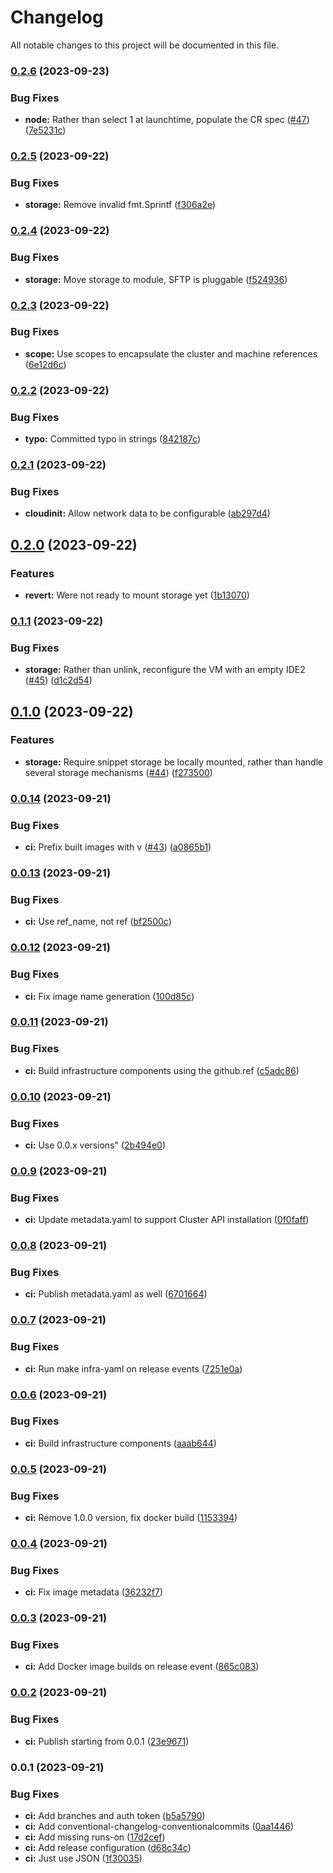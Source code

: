 # Changelog

All notable changes to this project will be documented in this file.

### [0.2.6](https://github.com/launchboxio/cluster-api-provider-proxmox/compare/v0.2.5...v0.2.6) (2023-09-23)


### Bug Fixes

* **node:** Rather than select 1 at launchtime, populate the CR spec ([#47](https://github.com/launchboxio/cluster-api-provider-proxmox/issues/47)) ([7e5231c](https://github.com/launchboxio/cluster-api-provider-proxmox/commit/7e5231c1eec4a831a1eb3540c01bc7308cf9ac43))

### [0.2.5](https://github.com/launchboxio/cluster-api-provider-proxmox/compare/v0.2.4...v0.2.5) (2023-09-22)


### Bug Fixes

* **storage:** Remove invalid fmt.Sprintf ([f306a2e](https://github.com/launchboxio/cluster-api-provider-proxmox/commit/f306a2ef9c05c8ef1a969de9c2c8e79bfe696739))

### [0.2.4](https://github.com/launchboxio/cluster-api-provider-proxmox/compare/v0.2.3...v0.2.4) (2023-09-22)


### Bug Fixes

* **storage:** Move storage to module, SFTP is pluggable ([f524936](https://github.com/launchboxio/cluster-api-provider-proxmox/commit/f524936397d8a8ff1f3bbb6e7676d0f6d434560d))

### [0.2.3](https://github.com/launchboxio/cluster-api-provider-proxmox/compare/v0.2.2...v0.2.3) (2023-09-22)


### Bug Fixes

* **scope:** Use scopes to encapsulate the cluster and machine references ([6e12d6c](https://github.com/launchboxio/cluster-api-provider-proxmox/commit/6e12d6c1eb9c2eaf98e3888b2eb36fcef5683eca))

### [0.2.2](https://github.com/launchboxio/cluster-api-provider-proxmox/compare/v0.2.1...v0.2.2) (2023-09-22)


### Bug Fixes

* **typo:** Committed typo in strings ([842187c](https://github.com/launchboxio/cluster-api-provider-proxmox/commit/842187ca8bd8a4c6ca4547406c12afc01f287c43))

### [0.2.1](https://github.com/launchboxio/cluster-api-provider-proxmox/compare/v0.2.0...v0.2.1) (2023-09-22)


### Bug Fixes

* **cloudinit:** Allow network data to be configurable ([ab297d4](https://github.com/launchboxio/cluster-api-provider-proxmox/commit/ab297d4f080a0db3a2defd2fdf7e309215aa5c2b))

## [0.2.0](https://github.com/launchboxio/cluster-api-provider-proxmox/compare/v0.1.1...v0.2.0) (2023-09-22)


### Features

* **revert:** Were not ready to mount storage yet ([1b13070](https://github.com/launchboxio/cluster-api-provider-proxmox/commit/1b130701e854de0c99d04e1aa2edf8327fbe8279))

### [0.1.1](https://github.com/launchboxio/cluster-api-provider-proxmox/compare/v0.1.0...v0.1.1) (2023-09-22)


### Bug Fixes

* **storage:** Rather than unlink, reconfigure the VM with an empty IDE2 ([#45](https://github.com/launchboxio/cluster-api-provider-proxmox/issues/45)) ([d1c2d54](https://github.com/launchboxio/cluster-api-provider-proxmox/commit/d1c2d54523b6fa91422b9b874719d09d93fb66bf))

## [0.1.0](https://github.com/launchboxio/cluster-api-provider-proxmox/compare/v0.0.14...v0.1.0) (2023-09-22)


### Features

* **storage:** Require snippet storage be locally mounted, rather than handle several storage mechanisms ([#44](https://github.com/launchboxio/cluster-api-provider-proxmox/issues/44)) ([f273500](https://github.com/launchboxio/cluster-api-provider-proxmox/commit/f2735006c3636d104b4af9d3a3b4c9951f599002))

### [0.0.14](https://github.com/launchboxio/cluster-api-provider-proxmox/compare/v0.0.13...v0.0.14) (2023-09-21)


### Bug Fixes

* **ci:** Prefix built images with v ([#43](https://github.com/launchboxio/cluster-api-provider-proxmox/issues/43)) ([a0865b1](https://github.com/launchboxio/cluster-api-provider-proxmox/commit/a0865b134ccfb565b225248fe3a252418def5f97))

### [0.0.13](https://github.com/launchboxio/cluster-api-provider-proxmox/compare/v0.0.12...v0.0.13) (2023-09-21)


### Bug Fixes

* **ci:** Use ref_name, not ref ([bf2500c](https://github.com/launchboxio/cluster-api-provider-proxmox/commit/bf2500cded350912de975460856cd5c2b379c26b))

### [0.0.12](https://github.com/launchboxio/cluster-api-provider-proxmox/compare/v0.0.11...v0.0.12) (2023-09-21)


### Bug Fixes

* **ci:** Fix image name generation ([100d85c](https://github.com/launchboxio/cluster-api-provider-proxmox/commit/100d85c5e05f5a06fd88b819a6e4359939a6dc4f))

### [0.0.11](https://github.com/launchboxio/cluster-api-provider-proxmox/compare/v0.0.10...v0.0.11) (2023-09-21)


### Bug Fixes

* **ci:** Build infrastructure components using the github.ref ([c5adc86](https://github.com/launchboxio/cluster-api-provider-proxmox/commit/c5adc86ea8d1a9778fa928a0d1873ab6995c2a4c))

### [0.0.10](https://github.com/launchboxio/cluster-api-provider-proxmox/compare/v0.0.9...v0.0.10) (2023-09-21)


### Bug Fixes

* **ci:** Use 0.0.x versions" ([2b494e0](https://github.com/launchboxio/cluster-api-provider-proxmox/commit/2b494e0759325e30d99f725976f893b5e91622e9))

### [0.0.9](https://github.com/launchboxio/cluster-api-provider-proxmox/compare/v0.0.8...v0.0.9) (2023-09-21)


### Bug Fixes

* **ci:** Update metadata.yaml to support Cluster API installation ([0f0faff](https://github.com/launchboxio/cluster-api-provider-proxmox/commit/0f0faff4a174df8b44e18e08b1ce435fce4ad0f3))

### [0.0.8](https://github.com/launchboxio/cluster-api-provider-proxmox/compare/v0.0.7...v0.0.8) (2023-09-21)


### Bug Fixes

* **ci:** Publish metadata.yaml as well ([6701664](https://github.com/launchboxio/cluster-api-provider-proxmox/commit/6701664a60ea2c580ca004352de0e0af2a83c05b))

### [0.0.7](https://github.com/launchboxio/cluster-api-provider-proxmox/compare/v0.0.6...v0.0.7) (2023-09-21)


### Bug Fixes

* **ci:** Run make infra-yaml on release events ([7251e0a](https://github.com/launchboxio/cluster-api-provider-proxmox/commit/7251e0af54e68373b0b1f06b674378afeb06fa40))

### [0.0.6](https://github.com/launchboxio/cluster-api-provider-proxmox/compare/v0.0.5...v0.0.6) (2023-09-21)


### Bug Fixes

* **ci:** Build infrastructure components ([aaab644](https://github.com/launchboxio/cluster-api-provider-proxmox/commit/aaab64479f90465ebcac90d92dcb27e2250daf0b))

### [0.0.5](https://github.com/launchboxio/cluster-api-provider-proxmox/compare/v0.0.4...v0.0.5) (2023-09-21)


### Bug Fixes

* **ci:** Remove 1.0.0 version, fix docker build ([1153394](https://github.com/launchboxio/cluster-api-provider-proxmox/commit/1153394d8ec8aed4c664542eb443f189aa2096ff))

### [0.0.4](https://github.com/launchboxio/cluster-api-provider-proxmox/compare/v0.0.3...v0.0.4) (2023-09-21)


### Bug Fixes

* **ci:** Fix image metadata ([36232f7](https://github.com/launchboxio/cluster-api-provider-proxmox/commit/36232f764f2f2bf2dc40c4e2755e78ac2f5db3c1))

### [0.0.3](https://github.com/launchboxio/cluster-api-provider-proxmox/compare/v0.0.2...v0.0.3) (2023-09-21)


### Bug Fixes

* **ci:** Add Docker image builds on release event ([865c083](https://github.com/launchboxio/cluster-api-provider-proxmox/commit/865c083b37cf12402a4c6e27fa143543d369184f))

### [0.0.2](https://github.com/launchboxio/cluster-api-provider-proxmox/compare/v0.0.1...v0.0.2) (2023-09-21)


### Bug Fixes

* **ci:** Publish starting from 0.0.1 ([23e9671](https://github.com/launchboxio/cluster-api-provider-proxmox/commit/23e96711e9b9bc170a9e5801992e7686b6c92d19))

### **0.0.1** (2023-09-21)

### Bug Fixes

* **ci:** Add branches and auth token ([b5a5790](https://github.com/launchboxio/cluster-api-provider-proxmox/commit/b5a57905f0b1108a87c19300c581bdd902e73064))
* **ci:** Add conventional-changelog-conventionalcommits ([0aa1446](https://github.com/launchboxio/cluster-api-provider-proxmox/commit/0aa14464ba66414d6d8bae2134c5f9e557aab7c7))
* **ci:** Add missing runs-on ([17d2cef](https://github.com/launchboxio/cluster-api-provider-proxmox/commit/17d2cef643a37c1a3f684c01e7b6103e1804692a))
* **ci:** Add release configuration ([d68c34c](https://github.com/launchboxio/cluster-api-provider-proxmox/commit/d68c34cf6ff19f00832fc09af2132c7434d7a4c2))
* **ci:** Just use JSON ([1f30035](https://github.com/launchboxio/cluster-api-provider-proxmox/commit/1f30035305a3f734c190b3f960035cbbc0ac8c7f))
